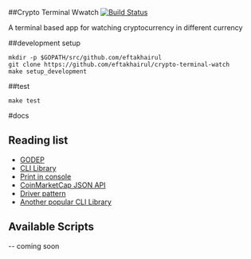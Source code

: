 ##Crypto Terminal Wwatch
[![Build Status](https://travis-ci.org/eftakhairul/crypto-terminal-watch.svg?branch=master)](https://travis-ci.org/eftakhairul/crypto-terminal-watch)

A terminal based app for watching cryptocurrency in different currency


##development setup
```console
mkdir -p $GOPATH/src/github.com/eftakhairul
git clone https://github.com/eftakhairul/crypto-terminal-watch
make setup_development
```

##test
```console
make test
```
#docs

## Reading list

- [GODEP](https://github.com/tools/godep)
- [CLI Library](https://github.com/urfave/cli)
- [Print in console](https://github.com/olekukonko/tablewriter)
- [CoinMarketCap JSON API](https://coinmarketcap.com/api/)
- [Driver pattern](https://blog.systemdump.org/go/pattern/2017/08/27/driver-pattern.html)
- [Another popular CLI Library](https://github.com/spf13/cobra)

## Available Scripts

-- coming soon
